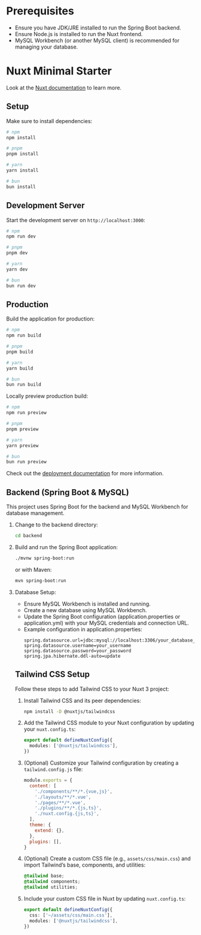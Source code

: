 # Prerequisites

- Ensure you have JDK/JRE installed to run the Spring Boot backend.
- Ensure Node.js is installed to run the Nuxt frontend.
- MySQL Workbench (or another MySQL client) is recommended for managing your database.

# Nuxt Minimal Starter

Look at the [Nuxt documentation](https://nuxt.com/docs/getting-started/introduction) to learn more.

## Setup

Make sure to install dependencies:

```bash
# npm
npm install

# pnpm
pnpm install

# yarn
yarn install

# bun
bun install
```

## Development Server

Start the development server on `http://localhost:3000`:

```bash
# npm
npm run dev

# pnpm
pnpm dev

# yarn
yarn dev

# bun
bun run dev
```

## Production

Build the application for production:

```bash
# npm
npm run build

# pnpm
pnpm build

# yarn
yarn build

# bun
bun run build
```

Locally preview production build:

```bash
# npm
npm run preview

# pnpm
pnpm preview

# yarn
yarn preview

# bun
bun run preview
```

Check out the [deployment documentation](https://nuxt.com/docs/getting-started/deployment) for more information.



## Backend (Spring Boot & MySQL)

This project uses Spring Boot for the backend and MySQL Workbench for database management.

1. Change to the backend directory:
    ```bash
    cd backend
    ```

2. Build and run the Spring Boot application:
    ```bash
    ./mvnw spring-boot:run
    ```
   or with Maven:
    ```bash
    mvn spring-boot:run
    ```

3. Database Setup:
    - Ensure MySQL Workbench is installed and running.
    - Create a new database using MySQL Workbench.
    - Update the Spring Boot configuration (application.properties or application.yml) with your MySQL credentials and connection URL.
    - Example configuration in application.properties:
        ```properties
        spring.datasource.url=jdbc:mysql://localhost:3306/your_database_name
        spring.datasource.username=your_username
        spring.datasource.password=your_password
        spring.jpa.hibernate.ddl-auto=update
        ```
    
    
    ## Tailwind CSS Setup
    
    Follow these steps to add Tailwind CSS to your Nuxt 3 project:
    
    1. Install Tailwind CSS and its peer dependencies:
        ```bash
        npm install -D @nuxtjs/tailwindcss
        ```
    
    2. Add the Tailwind CSS module to your Nuxt configuration by updating your `nuxt.config.ts`:
        ```ts
        export default defineNuxtConfig({
          modules: ['@nuxtjs/tailwindcss'],
        })
        ```
    
    3. (Optional) Customize your Tailwind configuration by creating a `tailwind.config.js` file:
        ```js
        module.exports = {
          content: [
            './components/**/*.{vue,js}',
            './layouts/**/*.vue',
            './pages/**/*.vue',
            './plugins/**/*.{js,ts}',
            './nuxt.config.{js,ts}',
          ],
          theme: {
            extend: {},
          },
          plugins: [],
        }
        ```
    
    4. (Optional) Create a custom CSS file (e.g., `assets/css/main.css`) and import Tailwind’s base, components, and utilities:
        ```css
        @tailwind base;
        @tailwind components;
        @tailwind utilities;
        ```
    
    5. Include your custom CSS file in Nuxt by updating `nuxt.config.ts`:
        ```ts
        export default defineNuxtConfig({
          css: ['~/assets/css/main.css'],
          modules: ['@nuxtjs/tailwindcss'],
        })
        ```